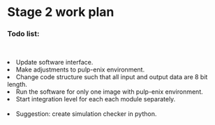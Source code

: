 <h1> Stage 2 work plan</h1>
<h3>Todo list:</h3>
</br>
<p> 
<li> Update software interface.</li>
<li> Make adjustments to pulp-enix environment. </li>
<li> Change code structure such that all input and output data are 8 bit length. </li>
<li> Run the software for only one image with pulp-enix environment. </li>
<li> Start integration level for each each module separately. </li>
</br>
<li> Suggestion: create simulation checker in python.</li>
</p>